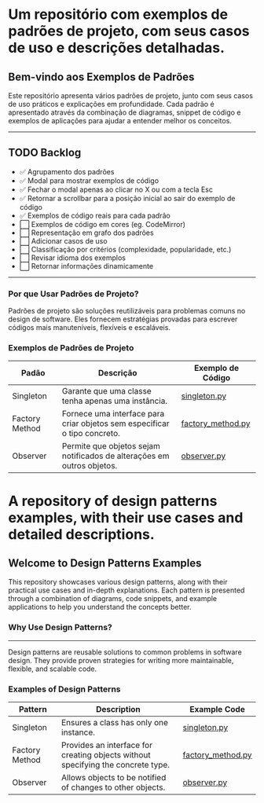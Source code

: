 # Um repositório com exemplos de padrões de projeto, com seus casos de uso e descrições detalhadas.

## Bem-vindo aos Exemplos de Padrões

Este repositório apresenta vários padrões de projeto, junto com seus casos de uso práticos e explicações em profundidade. Cada padrão é apresentado através da combinação de diagramas, snippet de código e exemplos de aplicações para ajudar a entender melhor os conceitos.

----- 

## TODO Backlog

- ✅ Agrupamento dos padrões
- ✅ Modal para mostrar exemplos de código
- ✅ Fechar o modal apenas ao clicar no X ou com a tecla Esc
- ✅ Retornar a scrollbar para a posição inicial ao sair do exemplo de código
- ✅ Exemplos de código reais para cada padrão
- ⬜ Exemplos de código em cores (eg. CodeMirror)
- ⬜ Representação em grafo dos padrões
- ⬜ Adicionar casos de uso
- ⬜ Classificação por critérios (complexidade, popularidade, etc.)
- ⬜ Revisar idioma dos exemplos
- ⬜ Retornar informações dinamicamente

-------------------------------

### Por que Usar Padrões de Projeto?

Padrões de projeto são soluções reutilizáveis para problemas comuns no design de software. Eles fornecem estratégias provadas para escrever códigos mais manuteníveis, flexíveis e escaláveis.

### Exemplos de Padrões de Projeto

| Padão | Descrição | Exemplo de Código |
| --- | --- | --- |
| Singleton | Garante que uma classe tenha apenas uma instância. | [singleton.py](https://github.com/design-patterns/design-patterns/tree/master/singleton) |
| Factory Method | Fornece uma interface para criar objetos sem especificar o tipo concreto. | [factory_method.py](https://github.com/design-patterns/design-patterns/tree/master/factory_method) |
| Observer | Permite que objetos sejam notificados de alterações em outros objetos. | [observer.py](https://github.com/design-patterns/design-patterns/tree/master/observer) |


# A repository of design patterns examples, with their use cases and detailed descriptions.

## Welcome to Design Patterns Examples

This repository showcases various design patterns, along with their practical use cases and in-depth explanations. Each pattern is presented through a combination of diagrams, code snippets, and example applications to help you understand the concepts better.

### Why Use Design Patterns?
---------------------------

Design patterns are reusable solutions to common problems in software design. They provide proven strategies for writing more maintainable, flexible, and scalable code.

### Examples of Design Patterns

| Pattern | Description | Example Code |
| --- | --- | --- |
| Singleton | Ensures a class has only one instance. | [singleton.py](https://github.com/design-patterns/design-patterns/tree/master/singleton) |
| Factory Method | Provides an interface for creating objects without specifying the concrete type. | [factory_method.py](https://github.com/design-patterns/design-patterns/tree/master/factory_method) |
| Observer | Allows objects to be notified of changes to other objects. | [observer.py](https://github.com/design-patterns/design-patterns/tree/master/observer) |